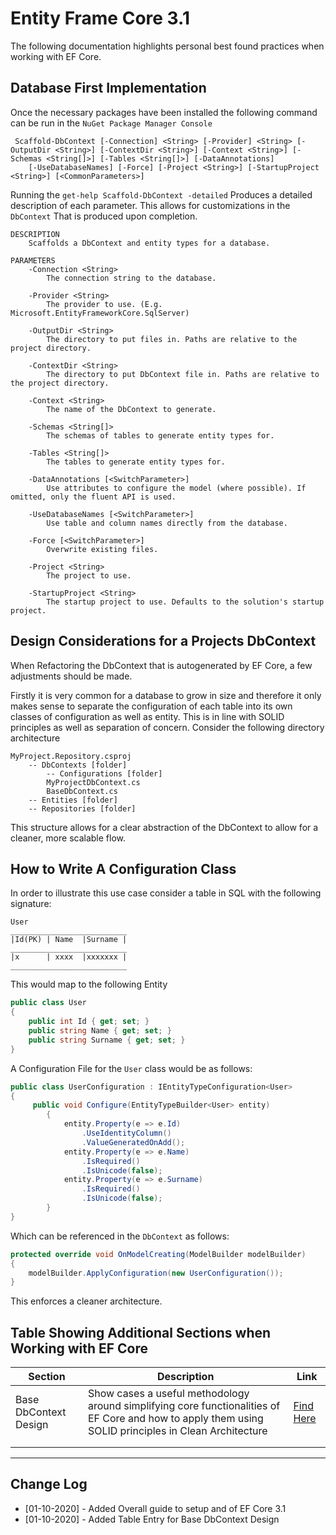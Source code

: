 # Entity Frame Core 3.1

The following documentation highlights personal best found practices when working with EF Core.

## Database First Implementation

Once the necessary packages have been installed the following command can be run in the `NuGet Package Manager Console` 

```shell
 Scaffold-DbContext [-Connection] <String> [-Provider] <String> [-OutputDir <String>] [-ContextDir <String>] [-Context <String>] [-Schemas <String[]>] [-Tables <String[]>] [-DataAnnotations] 
    [-UseDatabaseNames] [-Force] [-Project <String>] [-StartupProject <String>] [<CommonParameters>]
```

Running the `get-help Scaffold-DbContext -detailed` Produces a detailed description of each parameter. This allows for customizations in the `DbContext` That is produced upon completion.
```
DESCRIPTION
    Scaffolds a DbContext and entity types for a database.
    
PARAMETERS
    -Connection <String>
        The connection string to the database.
        
    -Provider <String>
        The provider to use. (E.g. Microsoft.EntityFrameworkCore.SqlServer)
        
    -OutputDir <String>
        The directory to put files in. Paths are relative to the project directory.
        
    -ContextDir <String>
        The directory to put DbContext file in. Paths are relative to the project directory.
        
    -Context <String>
        The name of the DbContext to generate.
        
    -Schemas <String[]>
        The schemas of tables to generate entity types for.
        
    -Tables <String[]>
        The tables to generate entity types for.
        
    -DataAnnotations [<SwitchParameter>]
        Use attributes to configure the model (where possible). If omitted, only the fluent API is used.
        
    -UseDatabaseNames [<SwitchParameter>]
        Use table and column names directly from the database.
        
    -Force [<SwitchParameter>]
        Overwrite existing files.
        
    -Project <String>
        The project to use.
        
    -StartupProject <String>
        The startup project to use. Defaults to the solution's startup project.
```

## Design Considerations for a Projects DbContext

When Refactoring the DbContext that is autogenerated by EF Core, a few adjustments should be made. 

Firstly it is very common for a database to grow in size and therefore it only makes sense to separate the configuration of each table into its own classes of configuration as well as entity. This is in line with SOLID principles as well as separation of concern. Consider the following directory architecture

```
MyProject.Repository.csproj
	-- DbContexts [folder]
		-- Configurations [folder]
		MyProjectDbContext.cs
		BaseDbContext.cs
	-- Entities [folder]
	-- Repositories [folder]
```

This structure allows for a clear abstraction of the DbContext to allow for a cleaner, more scalable flow.

## How to Write A Configuration Class 

In order to illustrate this use case consider a table in SQL with the following signature:

```
User
__________________________
|Id(PK)	| Name	|Surname |
__________________________
|x		| xxxx	|xxxxxxx |
__________________________
```

This would map to the following Entity 

```c#
public class User
{
    public int Id { get; set; }
    public string Name { get; set; }
    public string Surname { get; set; }
}
```

A Configuration File for the `User` class would be as follows: 

```c#
public class UserConfiguration : IEntityTypeConfiguration<User>
{
     public void Configure(EntityTypeBuilder<User> entity)
        {
         	entity.Property(e => e.Id)
                .UseIdentityColumn()
                .ValueGeneratedOnAdd();
            entity.Property(e => e.Name)
                .IsRequired()
                .IsUnicode(false);
            entity.Property(e => e.Surname)
                .IsRequired()
                .IsUnicode(false);
        }
}
```

Which can be referenced in the `DbContext` as follows:

```c#
protected override void OnModelCreating(ModelBuilder modelBuilder)
{
    modelBuilder.ApplyConfiguration(new UserConfiguration());
}
```

This enforces a cleaner architecture.

## Table Showing Additional Sections when Working with EF Core

| Section               | Description                                                  | Link                                    |
| --------------------- | ------------------------------------------------------------ | --------------------------------------- |
| Base DbContext Design | Show cases a useful methodology around simplifying core functionalities of EF Core and how to apply them using SOLID principles in Clean Architecture | [Find Here](./efcore/base-dbcontext.md) |
|                       |                                                              |                                         |
|                       |                                                              |                                         |



---

## Change Log

- [01-10-2020] - Added Overall guide to setup and of EF Core 3.1
- [01-10-2020] - Added Table Entry for Base DbContext Design